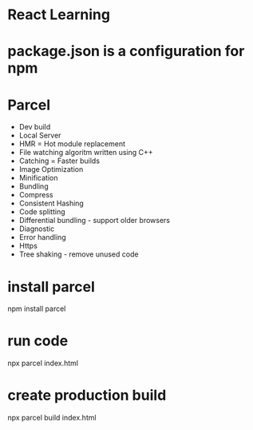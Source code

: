 # React Learning

# package.json is a configuration for npm

# Parcel
- Dev build
- Local Server
- HMR =  Hot module replacement
- File watching algoritm written using C++
- Catching = Faster builds
- Image Optimization
- Minification
- Bundling
- Compress
- Consistent Hashing
- Code splitting
- Differential bundling - support older browsers
- Diagnostic
- Error handling
- Https
- Tree shaking - remove unused code

# install parcel

npm install parcel

# run code 

npx parcel index.html

# create production build

npx parcel build index.html



